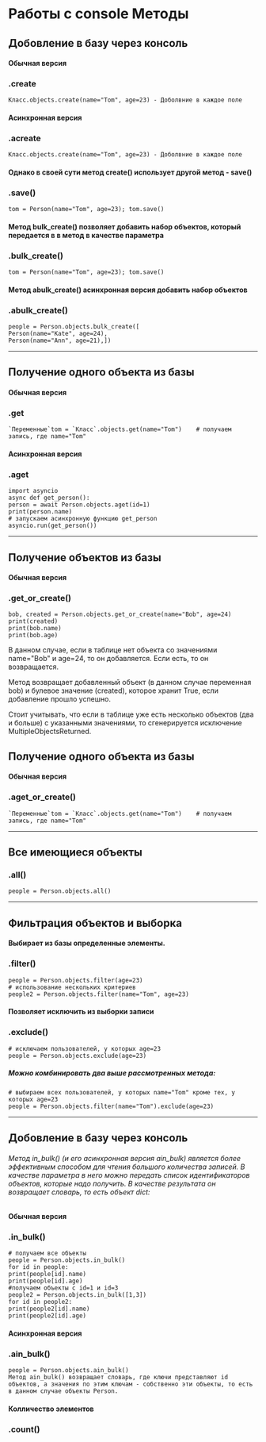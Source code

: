# Работы с console Методы

## Добовление в базу через консоль

#### Обычная версия
### .create
    Класс.objects.create(name="Tom", age=23) - Доболвние в каждое поле

#### Асинхронная версия
### .acreate
    Класс.objects.create(name="Tom", age=23) - Доболвние в каждое поле

#### Однако в своей сути метод create() использует другой метод - save()
### .save()
    tom = Person(name="Tom", age=23); tom.save()

#### Метод bulk_create() позволяет добавить набор объектов, который передается в в метод в качестве параметра
### .bulk_create()
    tom = Person(name="Tom", age=23); tom.save()

#### Метод abulk_create() асинхронная версия добавить набор объектов
### .abulk_create()
    people = Person.objects.bulk_create([
    Person(name="Kate", age=24),
    Person(name="Ann", age=21),])


----

## Получение одного объекта из базы

#### Обычная версия
### .get
    `Переменные`tom = `Класс`.objects.get(name="Tom")    # получаем запись, где name="Tom"

#### Асинхронная версия
### .aget
    import asyncio
    async def get_person():
    person = await Person.objects.aget(id=1)
    print(person.name)
    # запускаем асинхронную функцию get_person
    asyncio.run(get_person())


----

## Получение объектов из базы
#### Обычная версия
### .get_or_create()
    bob, created = Person.objects.get_or_create(name="Bob", age=24)
    print(created)
    print(bob.name)
    print(bob.age)

В данном случае, если в таблице нет объекта со значениями name="Bob" и age=24, то он добавляется. Если есть, то он возвращается.

Метод возвращает добавленный объект (в данном случае переменная bob) и булевое значение (created), которое хранит True, если добавление прошло успешно.

Стоит учитывать, что если в таблице уже есть несколько объектов (два и больше) с указанными значениями, то сгенерируется исключение MultipleObjectsReturned.

## Получение одного объекта из базы
#### Обычная версия
### .aget_or_create()
    `Переменные`tom = `Класс`.objects.get(name="Tom")    # получаем запись, где name="Tom"

----

## Все имеющиеся объекты
### .all()
    people = Person.objects.all()


----

## Фильтрация объектов и выборка
#### Выбирает из базы определенные элементы.
### .filter()
    people = Person.objects.filter(age=23)
    # использование нескольких критериев
    people2 = Person.objects.filter(name="Tom", age=23)

#### Позволяет исключить из выборки записи
### .exclude()
    # исключаем пользователей, у которых age=23
    people = Person.objects.exclude(age=23)

##### Можно комбинировать два выше рассмотренных метода:
    # выбираем всех пользователей, у которых name="Tom" кроме тех, у которых age=23
    people = Person.objects.filter(name="Tom").exclude(age=23)

    
----
## Добовление в базу через консоль
###### Метод in_bulk() (и его асинхронная версия ain_bulk) является более эффективным способом для чтения большого количества записей. В качестве параметра в него можно передать список идентификаторов объектов, которые надо получить. В качестве результата он возвращает словарь, то есть объект dict:

#### Обычная версия
### .in_bulk()
    # получаем все объекты
    people = Person.objects.in_bulk()
    for id in people:
    print(people[id].name)
    print(people[id].age)
    #получаем объекты с id=1 и id=3
    people2 = Person.objects.in_bulk([1,3])
    for id in people2:
    print(people2[id].name)
    print(people2[id].age)

#### Асинхронная версия
### .ain_bulk()
    people = Person.objects.ain_bulk()
    Метод ain_bulk() возвращает словарь, где ключи представляют id объектов, а значения по этим ключам - собственно эти объекты, то есть в данном случае объекты Person.


#### Колличество элементов
### .count()
